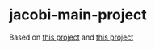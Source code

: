# jacobi-main-project
Based on [this project](https://github.com/hbezrukov/orthogonal-functions-math) and [this project](https://github.com/OpenSourcePhysics/osp/blob/master/src/org/opensourcephysics/numerics/specialfunctions/Gamma.java)
